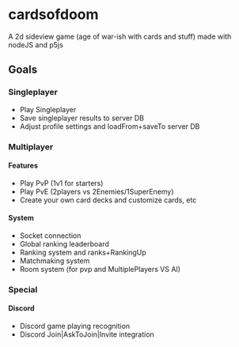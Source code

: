 # cardsofdoom
A 2d sideview game (age of war-ish with cards and stuff) made with nodeJS and p5js

## Goals

### Singleplayer
- Play Singleplayer
- Save singleplayer results to server DB
- Adjust profile settings and loadFrom+saveTo server DB

### Multiplayer
#### Features
- Play PvP (1v1 for starters)
- Play PvE (2players vs 2Enemies/1SuperEnemy)
- Create your own card decks and customize cards, etc
#### System
- Socket connection
- Global ranking leaderboard
- Ranking system and ranks+RankingUp
- Matchmaking system
- Room system (for pvp and MultiplePlayers VS AI)


### Special
#### Discord
- Discord game playing recognition
- Discord Join|AskToJoin|Invite integration
